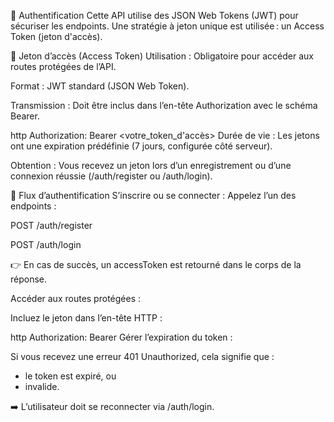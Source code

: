 🔐 Authentification
Cette API utilise des JSON Web Tokens (JWT) pour sécuriser les endpoints. Une stratégie à jeton unique est utilisée : un Access Token (jeton d'accès).

🎫 Jeton d’accès (Access Token)
Utilisation : Obligatoire pour accéder aux routes protégées de l’API.

Format : JWT standard (JSON Web Token).

Transmission : Doit être inclus dans l’en-tête Authorization avec le schéma Bearer.

http
Authorization: Bearer <votre_token_d'accès>
Durée de vie : Les jetons ont une expiration prédéfinie (7 jours, configurée côté serveur).

Obtention : Vous recevez un jeton lors d’un enregistrement ou d’une connexion réussie (/auth/register ou /auth/login).

🔁 Flux d’authentification
S’inscrire ou se connecter : Appelez l’un des endpoints :

POST /auth/register

POST /auth/login

👉 En cas de succès, un accessToken est retourné dans le corps de la réponse.

Accéder aux routes protégées :

Incluez le jeton dans l’en-tête HTTP :

http
Authorization: Bearer <accessToken>
Gérer l’expiration du token :

Si vous recevez une erreur 401 Unauthorized, cela signifie que :

- le token est expiré,
  ou 
- invalide.

➡️ L’utilisateur doit se reconnecter via /auth/login.


